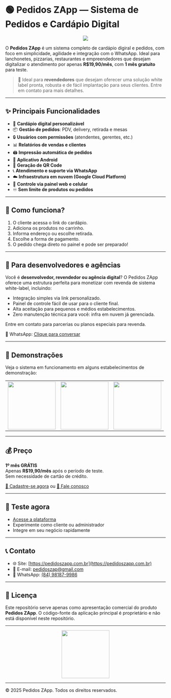 # 🟢 Pedidos ZApp — Sistema de Pedidos e Cardápio Digital

<p align="center">
  <img src="https://pedidoszapp.com.br/static/landing/menu-digital-custom.png" style="max-width: 80%" />
</p>

O **Pedidos ZApp** é um sistema completo de cardápio digiral e pedidos, com foco em simplicidade, agilidade e integração com o WhatsApp. Ideal para lanchonetes, pizzarias, restaurantes e empreendedores que desejam digitalizar o atendimento por apenas **R$19,90/mês**, com **1 mês gratuito** para teste.

> 🚀 Ideal para **revendedores** que desejam oferecer uma solução white label pronta, robusta e de fácil implantação para seus clientes. Entre em contato para mais detalhes.

---

## ✨ Principais Funcionalidades

- 🧾 **Cardápio digital personalizável**
- 📦 **Gestão de pedidos**: PDV, delivery, retirada e mesas
- 🔒 **Usuários com permissões** (atendentes, gerentes, etc.)
- 📊 **Relatórios de vendas e clientes**
- 🖨️ **Impressão automática de pedidos**
- 📱 **Aplicativo Android**
- 🔗 **Geração de QR Code**
- 📞 **Atendimento e suporte via WhatsApp**
- ☁️ **Infraestrutura em nuvem (Google Cloud Platform)**
- 🔄 **Controle via painel web e celular**
- ♾️ **Sem limite de produtos ou pedidos**

---

## 🎯 Como funciona?

1. O cliente acessa o link do cardápio.
2. Adiciona os produtos no carrinho.
3. Informa endereço ou escolhe retirada.
4. Escolhe a forma de pagamento.
5. O pedido chega direto no painel e pode ser preparado!

---

## 💼 Para desenvolvedores e agências

Você é **desenvolvedor, revendedor ou agência digital**? O Pedidos ZApp oferece uma estrutura perfeita para monetizar com revenda de sistema white-label, incluindo:

- Integração simples via link personalizado.
- Painel de controle fácil de usar para o cliente final.
- Alta aceitação para pequenos e médios estabelecimentos.
- Zero manutenção técnica para você: infra em nuvem já gerenciada.

Entre em contato para parcerias ou planos especiais para revenda.

📲 WhatsApp: [Clique para conversar](https://wa.me/5584981279986?text=Olá,%20tenho%20interesse%20em%20revender%20o%20Pedidos%20ZApp!)

---

## 📸 Demonstrações

Veja o sistema em funcionamento em alguns estabelecimentos de demonstração:

| | | |
|:-:|:-:|:-:|
| <a href="https://pedidoszapp.com.br/paladare" target="_blank"><img src="https://storage.googleapis.com/zap-restaurantes-products/restaurants/67a27513ad2db68c4859e3c1-logo.jpg" style="width: 150px" /></a> | <a href="https://pedidoszapp.com.br/fastacai" target="_blank"><img src="https://storage.googleapis.com/zap-restaurantes-products/restaurants/6791664fad2a403b7865fdde-logo.png" style="width: 150px" /></a> | <a href="https://pedidoszapp.com.br/cantinho-doce" target="_blank"><img src="https://storage.googleapis.com/zap-restaurantes-products/restaurants/67da0d971bb785c1f690dba4-logo.jpg" style="width: 150px" /></a> |

---

## 💰 Preço

**1º mês GRÁTIS**  
Apenas **R$19,90/mês** após o período de teste.  
Sem necessidade de cartão de crédito.

[🔗 Cadastre-se agora](https://pedidoszapp.com.br/#signup) ou [💬 Fale conosco](https://wa.me/5584981279986?text=Olá,%20vim%20através%20do%20GitHub)

---

## 🧪 Teste agora

- [Acesse a plataforma](https://pedidoszapp.com.br)
- Experimente como cliente ou administrador
- Integre em seu negócio rapidamente

---

## 📞 Contato

- 🌐 Site: [https://pedidoszapp.com.br](https://pedidoszapp.com.br)
- 📧 E-mail: [pedidoszap@gmail.com](mailto:pedidoszap@gmail.com)
- 📱 WhatsApp: [(84) 98187-9986](https://wa.me/5584981279986?text=Olá)

---

## 📄 Licença

Este repositório serve apenas como apresentação comercial do produto **Pedidos ZApp**. O código-fonte da aplicação principal é proprietário e não está disponível neste repositório.

---

<p align="center">
  <a href="https://pedidoszapp.com.br" target="_blank">
    <img src="https://pedidoszapp.com.br/static/images/logo_transparent_small_new_white.png" style="width: 150px" />
  </a>
</p>

---

© 2025 Pedidos ZApp. Todos os direitos reservados.
